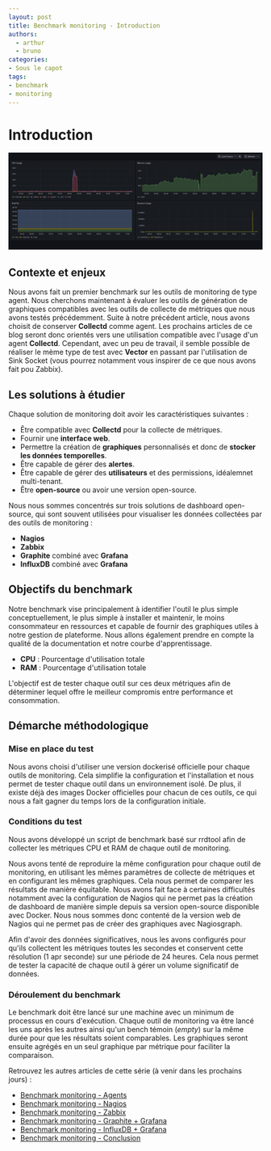 ```yaml
---
layout: post
title: Benchmark monitoring - Introduction
authors:
  - arthur
  - bruno
categories:
- Sous le capot
tags:
- benchmark
- monitoring
---
```

# Introduction

[![Exemple de dashboard de Grafana](/images/monitoring-dasboard-benchmark/monitoring.png)](/images/monitoring-dasboard-benchmark/monitoring.png)


## Contexte et enjeux

Nous avons fait un premier benchmark sur les outils de monitoring de type agent. Nous cherchons maintenant à évaluer les outils de génération de graphiques compatibles avec les outils de collecte de métriques que nous avons testés précédemment.
Suite à notre précédent article, nous avons choisit de conserver **Collectd** comme agent. Les prochains articles de ce blog seront donc orientés vers une utilisation compatible avec l'usage d'un agent **Collectd**. Cependant, avec un peu de travail, il semble possible de réaliser le mème type de test avec **Vector** en passant par l'utilisation de Sink Socket (vous pourrez notamment vous inspirer de ce que nous avons fait pou Zabbix).

## Les solutions à étudier

Chaque solution de monitoring doit avoir les caractéristiques suivantes :

- Être compatible avec **Collectd** pour la collecte de métriques.
- Fournir une **interface web**.
- Permettre la création de **graphiques** personnalisés et donc de **stocker les données temporelles**.
- Être capable de gérer des **alertes**.
- Être capable de gérer des **utilisateurs** et des permissions, idéalemnet multi-tenant.
- Être **open-source** ou avoir une version open-source.

Nous nous sommes concentrés sur trois solutions de dashboard open-source, qui sont souvent utilisées pour visualiser les données collectées par des outils de monitoring :
- **Nagios**
- **Zabbix**
- **Graphite** combiné avec **Grafana**
- **InfluxDB** combiné avec **Grafana**

## Objectifs du benchmark

Notre benchmark vise principalement à identifier l'outil le plus simple conceptuellement, le plus simple à installer et maintenir, le moins consommateur en ressources et capable de fournir des graphiques utiles à notre gestion de plateforme. Nous allons également prendre en compte la qualité de la documentation et notre courbe d'apprentissage.

- **CPU** : Pourcentage d'utilisation totale  
- **RAM** : Pourcentage d'utilisation totale  

L'objectif est de tester chaque outil sur ces deux métriques afin de déterminer lequel offre le meilleur compromis entre performance et consommation.

## Démarche méthodologique

### Mise en place du test

Nous avons choisi d'utiliser une version dockerisé officielle pour chaque outils de monitoring. Cela simplifie la configuration et l'installation et nous permet de tester chaque outil dans un environnement isolé. De plus, il existe déjà des images Docker officielles pour chacun de ces outils, ce qui nous a fait gagner du temps lors de la configuration initiale.

### Conditions du test

Nous avons développé un script de benchmark basé sur rrdtool afin de collecter les métriques CPU et RAM de chaque outil de monitoring.

Nous avons tenté de reproduire la même configuration pour chaque outil de monitoring, en utilisant les mêmes paramètres de collecte de métriques et en configurant les mêmes graphiques. Cela nous permet de comparer les résultats de manière équitable. Nous avons fait face à certaines difficultés notamment avec la configuration de Nagios qui ne permet pas la création de dashboard de manière simple depuis sa version open-source disponible avec Docker. Nous nous sommes donc contenté de la version web de Nagios qui ne permet pas de créer des graphiques avec Nagiosgraph.

Afin d'avoir des données significatives, nous les avons configurés pour qu'ils collectent les métriques toutes les secondes et conservent cette résolution (1 apr seconde) sur une période de 24 heures. Cela nous permet de tester la capacité de chaque outil à gérer un volume significatif de données.

### Déroulement du benchmark

Le benchmark doit être lancé sur une machine avec un minimum de processus en cours d'exécution. Chaque outil de monitoring va être lancé les uns après les autres ainsi qu'un bench témoin (_empty_) sur la même durée pour que les résultats soient comparables. Les graphiques seront ensuite agrégés en un seul graphique par métrique pour faciliter la comparaison.


Retrouvez les autres articles de cette série (à venir dans les prochains jours) :

- [Benchmark monitoring - Agents](/monitoring-agents/)
- [Benchmark monitoring - Nagios](/monitoring-nagios/)
- [Benchmark monitoring - Zabbix](/monitoring-zabbix/)
- [Benchmark monitoring - Graphite + Grafana](/monitoring-graphite/)
- [Benchmark monitoring - InfluxDB + Grafana](/monitoring-influxdb)
- [Benchmark monitoring - Conclusion](/monitoring-conclusion/)

